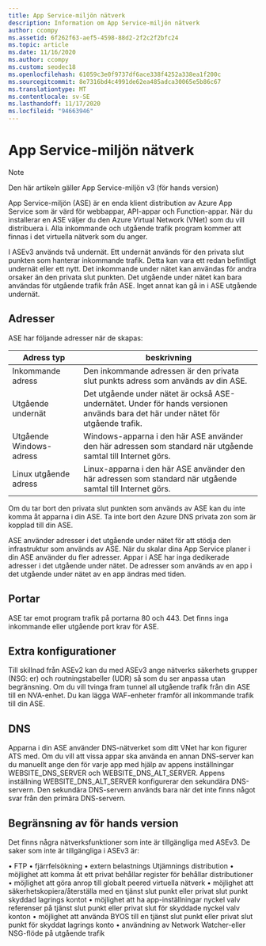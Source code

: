 ```yaml
---
title: App Service-miljön nätverk
description: Information om App Service-miljön nätverk
author: ccompy
ms.assetid: 6f262f63-aef5-4598-88d2-2f2c2f2bfc24
ms.topic: article
ms.date: 11/16/2020
ms.author: ccompy
ms.custom: seodec18
ms.openlocfilehash: 61059c3e0f9737df6ace338f4252a338ea1f200c
ms.sourcegitcommit: 8e7316bd4c4991de62ea485adca30065e5b86c67
ms.translationtype: MT
ms.contentlocale: sv-SE
ms.lasthandoff: 11/17/2020
ms.locfileid: "94663946"
---
```

# <a name="app-service-environment-networking"></a>App Service-miljön nätverk

> [!NOTE]
> Den här artikeln gäller App Service-miljön v3 (för hands version)
> 

App Service-miljön (ASE) är en enda klient distribution av Azure App Service som är värd för webbappar, API-appar och Function-appar. När du installerar en ASE väljer du den Azure Virtual Network (VNet) som du vill distribuera i. Alla inkommande och utgående trafik program kommer att finnas i det virtuella nätverk som du anger.  

I ASEv3 används två undernät.  Ett undernät används för den privata slut punkten som hanterar inkommande trafik. Detta kan vara ett redan befintligt undernät eller ett nytt.  Det inkommande under nätet kan användas för andra orsaker än den privata slut punkten. Det utgående under nätet kan bara användas för utgående trafik från ASE. Inget annat kan gå in i ASE utgående undernät.

## <a name="addresses"></a>Adresser 
ASE har följande adresser när de skapas:

| Adress typ | beskrivning |
|--------------|-------------|
| Inkommande adress | Den inkommande adressen är den privata slut punkts adress som används av din ASE. |
| Utgående undernät | Det utgående under nätet är också ASE-undernätet. Under för hands versionen används bara det här under nätet för utgående trafik. |
| Utgående Windows-adress | Windows-apparna i den här ASE använder den här adressen som standard när utgående samtal till Internet görs. |
| Linux utgående adress | Linux-apparna i den här ASE använder den här adressen som standard när utgående samtal till Internet görs. |

Om du tar bort den privata slut punkten som används av ASE kan du inte komma åt apparna i din ASE. Ta inte bort den Azure DNS privata zon som är kopplad till din ASE.  

ASE använder adresser i det utgående under nätet för att stödja den infrastruktur som används av ASE. När du skalar dina App Service planer i din ASE använder du fler adresser. Appar i ASE har inga dedikerade adresser i det utgående under nätet. De adresser som används av en app i det utgående under nätet av en app ändras med tiden.

## <a name="ports"></a>Portar

ASE tar emot program trafik på portarna 80 och 443.  Det finns inga inkommande eller utgående port krav för ASE. 

## <a name="extra-configurations"></a>Extra konfigurationer

Till skillnad från ASEv2 kan du med ASEv3 ange nätverks säkerhets grupper (NSG: er) och routningstabeller (UDR) så som du ser anpassa utan begränsning. Om du vill tvinga fram tunnel all utgående trafik från din ASE till en NVA-enhet. Du kan lägga WAF-enheter framför all inkommande trafik till din ASE. 

## <a name="dns"></a>DNS

Apparna i din ASE använder DNS-nätverket som ditt VNet har kon figurer ATS med. Om du vill att vissa appar ska använda en annan DNS-server kan du manuellt ange den för varje app med hjälp av appens inställningar WEBSITE_DNS_SERVER och WEBSITE_DNS_ALT_SERVER. Appens inställning WEBSITE_DNS_ALT_SERVER konfigurerar den sekundära DNS-servern. Den sekundära DNS-servern används bara när det inte finns något svar från den primära DNS-servern. 

## <a name="preview-limitation"></a>Begränsning av för hands version

Det finns några nätverksfunktioner som inte är tillgängliga med ASEv3.  De saker som inte är tillgängliga i ASEv3 är:

• FTP • fjärrfelsökning • extern belastnings Utjämnings distribution • möjlighet att komma åt ett privat behållar register för behållar distributioner • möjlighet att göra anrop till globalt peered virtuella nätverk • möjlighet att säkerhetskopiera/återställa med en tjänst slut punkt eller privat slut punkt skyddad lagrings kontot • möjlighet att ha app-inställningar nyckel valv referenser på tjänst slut punkt eller privat slut för skyddade nyckel valv konton • möjlighet att använda BYOS till en tjänst slut punkt eller privat slut punkt för skyddat lagrings konto • användning av Network Watcher-eller NSG-flöde på utgående trafik
    
    

